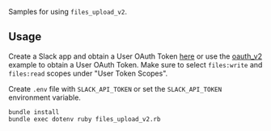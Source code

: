 Samples for using `files_upload_v2`.

## Usage

Create a Slack app and obtain a User OAuth Token [here](https://api.slack.com/tutorials/tracks/getting-a-token) or use the [oauth_v2](../oauth_v2) example to obtain a User OAuth Token.
Make sure to select `files:write` and `files:read` scopes under "User Token Scopes".

Create `.env` file with `SLACK_API_TOKEN` or set the `SLACK_API_TOKEN` environment variable.

```
bundle install
bundle exec dotenv ruby files_upload_v2.rb
```
